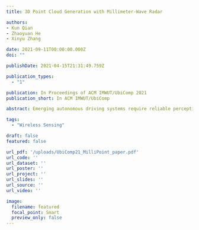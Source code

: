 ```yaml
---
title: 3D Point Cloud Generation with Millimeter-Wave Radar

authors:
- Kun Qian
- Zhaoyuan He
- Xinyu Zhang

date: 2021-09-11T00:00:00.000Z
doi: ""

publishDate: 2021-04-15T21:31:49.759Z

publication_types:
  - "1"

publication: In Proceedings of ACM IMWUT/UbiComp 2021
publication_short: In ACM IMWUT/UbiComp

abstract: Emerging autonomous driving systems require reliable perception of 3D surroundings. Unfortunately, current mainstream perception modalities, i.e., camera and Lidar, are vulnerable under challenging lighting and weather conditions. On the other hand, despite their all-weather operations, today’s vehicle Radars are limited to location and speed detection. In this paper, we introduce MilliPoint, a practical system that advances the Radar sensing capability to generate 3D point clouds. The key design principle of MilliPoint lies in enabling synthetic aperture radar (SAR) imaging on low-cost commodity vehicle Radars. To this end, MilliPoint models the relation between signal variations and Radar movement, and enables self-tracking of Radar at wavelength-scale precision, thus realize coherent spatial sampling. Furthermore, MilliPoint solves the unique problem of specular reflection, by properly focusing on the targets with post-imaging processing. It also exploits the Radar’s built-in antenna array to estimate the height of reflecting points, and eventually generate 3D point clouds. We have implemented MilliPoint on a commodity vehicle Radar. Our evaluation results show that MilliPoint effectively combats motion errors and specular reflections, and can construct 3D point clouds with much higher density and resolution compared with the existing vehicle Radar solutions.

tags:
  - "Wireless Sensing"

draft: false
featured: false

url_pdf: '/uploads/UbiComp21_MilliPoint_paper.pdf'
url_code: ''
url_dataset: ''
url_poster: ''
url_project: ''
url_slides: ''
url_source: ''
url_video: ''

image:
  filename: featured
  focal_point: Smart
  preview_only: false
---
```

